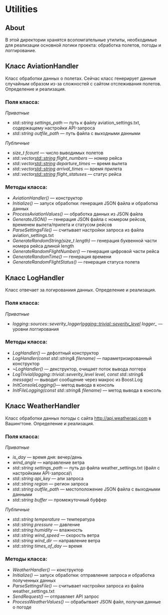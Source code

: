 # Utilities

## About
В этой директории хранятся всопомгательные утилиты, необходимые для реализации основной логики проекта: обработка полетов, погоды и логгирование.

## Класс AviationHandler
Класс обработки данных о полетах. Сейчас класс генерирует данные случайным образом из-за сложностей с сайтом отслеживания полетов. Определение и реализация.
### Поля класса:
*Приватные*
- *std::string settings_path* — путь к файлу aviation_settings.txt, содержащему настройки API-запроса
- *std::string outfile_path* — путь файла с выходными данными

*Публичные*
- *size_t fcount* — число выводимых полетов
- *std::vector<std::string> flight_numbers* — номер рейса
- *std::vector<std::string> departure_times* — время вылета
- *std::vector<std::string> arrival_times* — время прилета
- *std::vector<std::string> flight_statuses* — статус рейса
    
### Методы класса:
- *AviationHandler()* — конструктор
- *Initialize()* — запуск обработки: генерация JSON файла и обработка данных
- *ProcessAviationValues()* — обработка данных из JSON файла
- *GenerateJSON()* — генерация JSON файла с номером рейсов, временем вылета/прилета и статусом рейсов
- *ParseSettingsFile()* — считывает настройки запроса из файла aviation_settings.txt
- *GenerateRandomString(size_t length)* — генерация буквенной части номера рейса длиной length
- *GenerateRandomFlightNumber()* — генерация цифровой части рейса
- *GenerateRandomTime()* — генерация времени
- *GenerateRandomFlightStatus()* — генерация статуса полета

## Класс LogHandler
Класс отвечает за логированиия данных. Определение и реализация.
### Поля класса:
*Приватные*
- *logging::sources::severity_logger<logging::trivial::severity_level> logger_* — уровни логгирования

### Методы класса:
- *LogHandler()* — дефолтный конструктор
- *LogHandler(const std::string& filename)* — параметризированный конструктор
- *~LogHandler()* — декструктор, очищает поток вывода логгера
- *LogTrivial(logging::trivial::severity_level level, const std::string& message)* — выводит сообщение через макрос из Boost.Log
- *InitConsoleLogging()*— метод вывода в консоль
- *InitFileLogging(const std::string& filename)* —  метод вывода в консоль

## Класс WeatherHandler
Класс обработки данных погоды с сайта http://api.weatherapi.com в Вашингтоне. Определение и реализация.
### Поля класса:
*Приватные*  
- *is_day* — время дня: вечер/день
- *wind_angle* — направление ветра
- *std::string settings_path* — путь до файла weather_settings.txt (файл с настройками API-запроса)\
- *std::string api_key* — апи запроса
- *std::string region* — регион запроса
- *std::string outfile_path* — местоположение JSON файла с выходными данными
- *std::string buffer* — промежуточный буффер
 
*Публичные*  
- *std::string temperature* — температура
- *std::string pressure* — давление
- *std::string humidity* — влажность  
- *std::string wind_speed* — скорость ветра
- *std::string wind_dir* — направление ветра
- *std::string times_of_day* — время
### Методы класса:
- *WeatherHandler()* — конструктор
- *Initialize()* — запуск обработки: отправление запроса и обработка полученных данных
- *ParseSettingsFile()* — считывает настройки запроса из файла weather_settings.txt
- *SendRequest()* — отправляет API запрос
- *ProcessWeatherValues()* — обрабытвает JSON файл, получая данные о погоде

